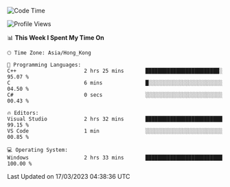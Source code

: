 <!--START_SECTION:waka-->
![Code Time](http://img.shields.io/badge/Code%20Time-39%20hrs%2020%20mins-blue)

![Profile Views](http://img.shields.io/badge/Profile%20Views-9-blue)

📊 **This Week I Spent My Time On** 

```text
🕑︎ Time Zone: Asia/Hong_Kong

💬 Programming Languages: 
C++                      2 hrs 25 mins       ████████████████████████░   95.07 % 
C                        6 mins              █░░░░░░░░░░░░░░░░░░░░░░░░   04.50 % 
C#                       0 secs              ░░░░░░░░░░░░░░░░░░░░░░░░░   00.43 % 

🔥 Editors: 
Visual Studio            2 hrs 32 mins       █████████████████████████   99.15 % 
VS Code                  1 min               ░░░░░░░░░░░░░░░░░░░░░░░░░   00.85 % 

💻 Operating System: 
Windows                  2 hrs 33 mins       █████████████████████████   100.00 % 
```


 Last Updated on 17/03/2023 04:38:36 UTC
<!--END_SECTION:waka-->
